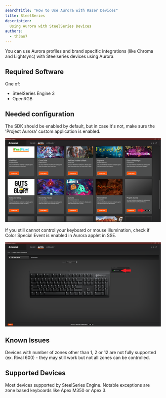 ```yaml
---
searchTitle: "How to Use Aurora with Razer Devices"
title: SteelSeries
description:
  Using Aurora with SteelSeries Devices
authors:
  - th3an7
---
```


You can use Aurora profiles and brand specific integrations (like Chroma and Lightsync) with Steelseries devices using Aurora.

## Required Software

One of:
* SteelSeries Engine 3
* OpenRGB

## Needed configuration

The SDK should be enabled by default, but in case it's not, make sure the 'Project Aurora' custom application is enabled.

![Enabling custom app in SSE3](img/docs/enable-sse-app.png)

If you still cannot control your keyboard or mouse illumination, check if Color Special Event is enabled in Aurora applet in SSE.

![Color Special Event in Aurora applet](img/docs/sse-special-event.png)

## Known Issues

Devices with number of zones other than 1, 2 or 12 are not fully supported (ex. Rival 600) - they may still work but not all zones can be controlled.

## Supported Devices

Most devices supported by SteelSeries Engine. Notable exceptions are zone based keyboards like Apex M350 or Apex 3.
